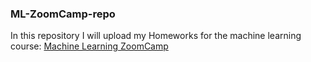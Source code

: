 ### ML-ZoomCamp-repo

In this repository I will upload my Homeworks for the machine learning course: [Machine Learning ZoomCamp](https://github.com/alexeygrigorev/mlbookcamp-code/tree/master/course-zoomcamp)



